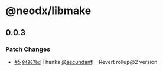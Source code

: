 # @neodx/libmake

## 0.0.3

### Patch Changes

- [#5](https://github.com/secundant/neodx/pull/5) [`84907bd`](https://github.com/secundant/neodx/commit/84907bd375f0e5a171a4f24cc16b89fb485dcc4e) Thanks [@secundant](https://github.com/secundant)! - Revert rollup@2 version
